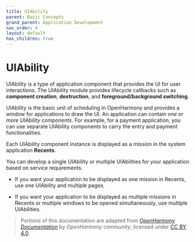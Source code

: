 ```yaml
---
title: UIAbility
parent: Basic Concepts
grand_parent: Application Development
nav_order: 4
layout: default
has_children: true
---
```


# UIAbility

UIAbility is a type of application component that provides the UI for user interactions. The UIAbility module provides lifecycle callbacks such as **component creation**, **destruction**, and **foreground/background switching**. 

UIAbility is the basic unit of scheduling in OpenHarmony and provides a window for applications to draw the UI. An application can contain _one or more UIAbility components_. For example, for a payment application, you can use separate UIAbility components to carry the entry and payment functionalities.

Each UIAbility component instance is displayed as a mission in the system application **Recents**.

You can develop a single UIAbility or multiple UIAbilities for your application based on service requirements.

- If you want your application to be displayed as one mission in Recents, use one UIAbility and multiple pages.

- If you want your application to be displayed as multiple missions in Recents or multiple windows to be opened simultaneously, use multiple UIAbilities.


> Portions of this documentation are adapted from *[OpenHarmony Documentation](https://github.com/eclipse-oniro-mirrors/docs/blob/OpenHarmony-4.1-Release/en/application-dev/reference/apis-ability-kit/js-apis-app-ability-uiAbility.md)* by *OpenHarmony community*, licensed under [CC BY 4.0](https://creativecommons.org/licenses/by/4.0/).